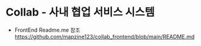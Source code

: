 # Collab - 사내 협업 서비스 시스템

- FrontEnd Readme.me 참조
https://github.com/mapzine123/collab_frontend/blob/main/README.md
